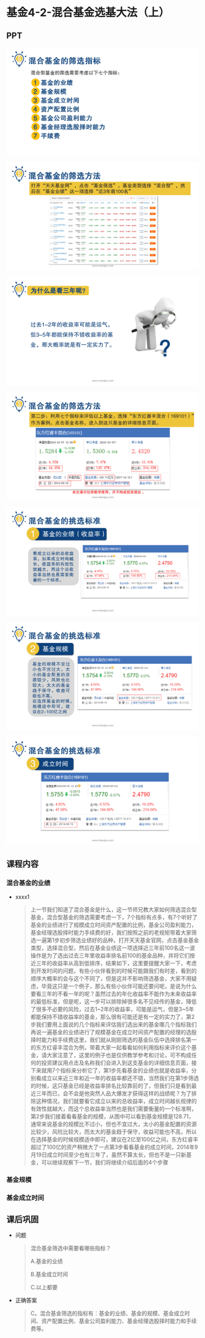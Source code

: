 # 基金4-2-混合基金选基大法（上）

## PPT

![课程ppt](assets/4-2-1.jpeg)

![课程ppt](assets/4-2-2.jpeg)

![课程ppt](assets/4-2-3.jpeg)

![课程ppt](assets/4-2-4.jpeg)

![课程ppt](assets/4-2-5.jpeg)

![课程ppt](assets/4-2-6.jpeg)

![课程ppt](assets/4-2-7.jpeg)

## 课程内容

### 混合基金的业绩

- xxxx1

  > 上一节我们知道了混合基金是什么，这一节师兄教大家如何筛选混合型基金，混合型基金的筛选需要考虑一下，7个指标有点多，有7个听好了基金的业绩进行了规模成立时间资产配置的比例，基金公司盈利能力，基金经理选股择时能力手续费的好，我们按照之前的老规矩带着大家筛选一遍第1步初步筛选业绩好的品种，打开天天基金官网，点击基金基金类型，选择混合型，然后在基金业绩这一项选择近三年前100名这一波操作是为了选出过去三年里收益率排名前100的基金品种，并将它们按近三年的收益率从高到低排序，结果如下，这里要提醒大家一下，考虑到开发时间的问题，有些小伙伴看到的时候可能跟我们有时差，看到的顺序大概率的会与这个不同了，但是这并不影响筛选基金，大家不用疑虑，毕竟这只是一个例子，那么有些小伙伴可能还要问呢，是说为什么要看三年的不看一年的呢？虽然过去的年化收益率不能作为未来收益率的最低标准，但是呢，这一步可以排除掉很多名不见经传的基金，降低了很多不必要的风险，过去1~2年的收益率，可能是运气，但是3~5年都能保持不错收益率的基金，那么很有可能还是有一定的实力了，第2步我们要用上面说的几个指标来评估我们选出来的基金哪几个指标我们再说一遍基金的业绩进行了规模基金在成立时间资产配置的经理的选股择时能力和手续费这里，我们就从刚刚筛选的基金队伍中选择排名第一的东方红睿丰混合为例，带着大家一起看看如何利用指标来评价这个基金，请大家注意了，这里的例子也是仅供教学参考和讨论，可不构成任何的投资建议用点击及名称我们会进入到这支基金的详细信息页面，接下来就用7个指标来分析它了，第1步先看基金的业绩也就是收益率，分别看成立以来近三年和近一年的收益率都还不错，当然我们在第1步筛选的时候，这只基金已经是收益率排名比较靠前的了，但我们只是看到最近三年而已，会不会是他突然人品大爆发才获得这样的战绩呢？为了排除这种情况，我们就要看它成立以来的总收益率，成立时间越长规律的有效性就越大，而这个总收益率当然也是我们需要衡量的一个标准啊，第2步我们接着看看基金的规模，从图中可以看到基金规模是128.71，通常来说基金的规模比不过小，但也不宜过大，太小的基金配置的资源比较少，风险比较大，而太大的基金趋于保守，收益可能也不高，所以在选择基金的时候规模适中即可，建议在2亿至100亿之间，东方红睿丰超过了100亿的资产稍微大了一点第3步看看基金的成立时间，2014年9月19日成立时间至少也有三年了，虽然不算太长，但也不是一只新基金，可以继续观察下一节，我们将继续介绍后面的4个步骤

### 基金规模

### 基金成立时间

## 课后巩固

- 问题

  > 混合基金筛选中需要看哪些指标？
  >
  > A.基金的业绩
  >
  > B.基金成立时间
  >
  > C.以上都要

- 正确答案

  > C。混合基金筛选的指标有：基金的业绩、基金的规模、基金成立时间、资产配置比例、基金公司盈利能力、基金经理选股择时能力和手续费等。